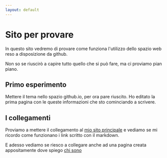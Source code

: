 ```yaml
---
layout: default
---
```


# Sito per provare

In questo sito vedremo di provare come funziona l'utilizzo dello spazio web reso a disposizione da github.

Non so se riuscirò a capire tutto quello che si può fare, ma ci proviamo pian piano.

## Primo esperimento

Mettere il tema nello spazio github.io, per ora pare riuscito. Ho editato la prima pagina con le queste informazioni che sto cominciando a scrivere.

## I collegamenti

Proviamo a mettere il collegamento al [mio sito principale](http://www.paolomauri.it) e vediamo se mi ricordo come funzionano i link scritto con il markdown.

E adesso vediamo se riesco a collegare anche ad una pagina creata appositamente dove spiego [chi sono](./chi-sono.html)
